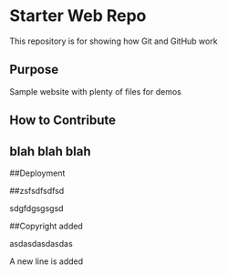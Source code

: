 # Starter Web Repo

This repository is for showing how Git and GitHub work

## Purpose

Sample website with plenty of files for demos

## How to Contribute

## blah blah blah

##Deployment

##zsfsdfsdfsd

sdgfdgsgsgsd

##Copyright added

asdasdasdasdas

A new line is added
